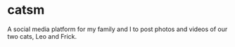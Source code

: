 # catsm
A social media platform for my family and I to post photos and videos of our two cats, Leo and Frick.
